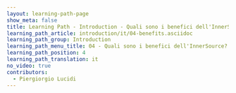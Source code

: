 ```yaml
---
layout: learning-path-page
show_meta: false
title: Learning Path - Introduction - Quali sono i benefici dell'InnerSource?
learning_path_article: introduction/it/04-benefits.asciidoc
learning_path_group: Introduction
learning_path_menu_title: 04 - Quali sono i benefici dell'InnerSource?
learning_path_position: 4
learning_path_translation: it
no_video: true
contributors:
  - Piergiorgio Lucidi
---
```

<!--- This file autogenerated from https://github.com/InnerSourceCommons/InnerSourceLearningPath/blob/master/scripts/generate_learning_path_markdown.js -->